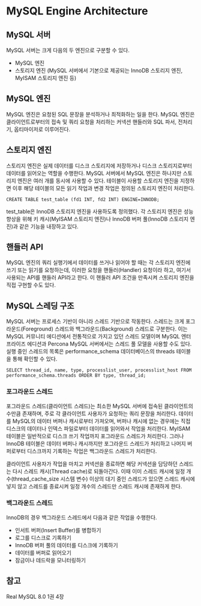 # MySQL Engine Architecture

## MySQL 서버
MySQL 서버는 크게 다음의 두 엔진으로 구분할 수 있다. 
- MySQL 엔진
- 스토리지 엔진 (MySQL 서버에서 기본으로 제공되는 InnoDB 스토리지 엔진, MyISAM 스토리지 엔진 등)

## MySQL 엔진
MySQL 엔진은 요청된 SQL 문장을 분석하거나 최적화하는 일을 한다. MySQL 엔진은 클라이언트로부터의 접속 및 쿼리 요청을 처리하는 커넥션 핸들러와 SQL 파서, 전처리기, 옵티마이저로 이루어진다. 

## 스토리지 엔진
스토리지 엔진은 실제 데이터를 디스크 스토리지에 저장하거나 디스크 스토리지로부터 데이터를 읽어오는 역할을 수행한다. MySQL 서버에서 MySQL 엔진은 하나지만 스토리지 엔진은 여러 개를 동시에 사용할 수 있다. 테이블이 사용할 스토리지 엔진을 지정하면 이후 해당 테이블의 모든 읽기 작업과 변경 작업은 정의된 스토리지 엔진이 처리한다.
```mysql
CREATE TABLE test_table (fd1 INT, fd2 INT) ENGINE=INNODB;
```

test_table은 InnoDB 스토리지 엔진을 사용하도록 정의했다. 각 스토리지 엔진은 성능 향상을 위해 키 캐시(MyISAM 스토리지 엔진)나 InnoDB 버퍼 풀(InnoDB 스토리지 엔진)과 같은 기능을 내장하고 있다. 

## 핸들러 API
MySQL 엔진의 쿼리 실행기에서 데이터를 쓰거나 읽어야 할 때는 각 스토리지 엔진에 쓰기 또는 읽기를 요청하는데, 이러한 요청을 핸들러(Handler) 요청이라 하고, 여기서 사용되는 API를 핸들러 API라고 한다. 이 핸들러 API 조건을 만족시켜 스토리지 엔진을 직접 구현할 수도 있다.

## MySQL 스레딩 구조
MySQL 서버는 프로세스 기반이 아니라 스레드 기반으로 작동한다. 스레드는 크게 포그라운드(Foreground) 스레드와 백그라운드(Background) 스레드로 구분한다. 이는 MySQL 커뮤니티 에디션에서 전통적으로 가지고 있던 스레드 모델이며 MySQL 엔터프라이즈 에디션과 Percona MySQL 서버에서는 스레드 풀 모델을 사용할 수도 있다. 실행 중인 스레드의 목록은 performance_schema 데이터베이스의 threads 테이블을 통해 확인할 수 있다.

```mysql
SELECT thread_id, name, type, processlist_user, processlist_host FROM performance_schema.threads ORDER BY type, thread_id;
```

### 포그라운드 스레드
포그라운드 스레드(클라이언트 스레드)는 최소한 MySQL 서버에 접속된 클라이언트의 수만큼 존재하며, 주로 각 클라이언트 사용자가 요청하는 쿼리 문장을 처리한다. 데이터를 MySQL의 데이터 버퍼나 캐시로부터 가져오며, 버퍼나 캐시에 없는 경우에는 직접 디스크의 데이터나 인덱스 파일로부터 데이터를 읽어와서 작업을 처리한다. MyISAM 테이블은 일반적으로 디스크 쓰기 작업까지 포그라운드 스레드가 처리한다. 그러나 InnoDB 테이블은 데이터 버퍼나 캐시까지만 포그라운드 스레드가 처리하고 나머지 버퍼로부터 디스크까지 기록하는 작업은 백그라운드 스레드가 처리한다.  

클라이언트 사용자가 작업을 마치고 커넥션을 종료하면 해당 커넥션을 담당하던 스레드는 다시 스레드 캐시(Thread cache)로 되돌아간다. 이때 이미 스레드 캐시에 일정 개수(thread_cache_size 시스템 변수) 이상의 대기 중인 스레드가 있으면 스레드 캐시에 넣지 않고 스레드를 종료시켜 일정 개수의 스레드만 스레드 캐시에 존재하게 한다.

### 백그라운드 스레드
InnoDB의 경우 백그라운드 스레드에서 다음과 같은 작업을 수행한다.
- 인서트 버퍼(Insert Buffer)를 병합하기
- 로그를 디스크로 기록하기
- InnoDB 버퍼 풀의 데이터를 디스크에 기록하기
- 데이터를 버퍼로 읽어오기
- 잠금이나 데드락을 모니터링하기

## 참고
Real MySQL 8.0 1권 4장